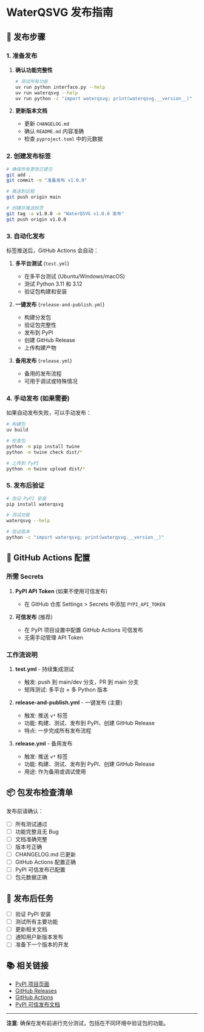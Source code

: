 # WaterQSVG 发布指南

## 🚀 发布步骤

### 1. 准备发布

1. **确认功能完整性**
   ```bash
   # 测试所有功能
   uv run python interface.py --help
   uv run waterqsvg --help
   uv run python -c "import waterqsvg; print(waterqsvg.__version__)"
   ```

2. **更新版本文档**
   - 更新 `CHANGELOG.md`
   - 确认 `README.md` 内容准确
   - 检查 `pyproject.toml` 中的元数据

### 2. 创建发布标签

```bash
# 确保所有更改已提交
git add .
git commit -m "准备发布 v1.0.0"

# 推送到远程
git push origin main

# 创建并推送标签
git tag -a v1.0.0 -m "WaterQSVG v1.0.0 发布"
git push origin v1.0.0
```

### 3. 自动化发布

标签推送后，GitHub Actions 会自动：

1. **多平台测试** (`test.yml`)
   - 在多平台测试 (Ubuntu/Windows/macOS)
   - 测试 Python 3.11 和 3.12
   - 验证包构建和安装

2. **一键发布** (`release-and-publish.yml`)
   - 构建分发包
   - 验证包完整性
   - 发布到 PyPI
   - 创建 GitHub Release
   - 上传构建产物

3. **备用发布** (`release.yml`)
   - 备用的发布流程
   - 可用于调试或特殊情况

### 4. 手动发布 (如果需要)

如果自动发布失败，可以手动发布：

```bash
# 构建包
uv build

# 检查包
python -m pip install twine
python -m twine check dist/*

# 上传到 PyPI
python -m twine upload dist/*
```

### 5. 发布后验证

```bash
# 验证 PyPI 安装
pip install waterqsvg

# 测试功能
waterqsvg --help

# 验证版本
python -c "import waterqsvg; print(waterqsvg.__version__)"
```

## 🔧 GitHub Actions 配置

### 所需 Secrets

1. **PyPI API Token** (如果不使用可信发布)
   - 在 GitHub 仓库 Settings > Secrets 中添加 `PYPI_API_TOKEN`

2. **可信发布** (推荐)
   - 在 PyPI 项目设置中配置 GitHub Actions 可信发布
   - 无需手动管理 API Token

### 工作流说明

1. **test.yml** - 持续集成测试
   - 触发: push 到 main/dev 分支，PR 到 main 分支
   - 矩阵测试: 多平台 × 多 Python 版本

2. **release-and-publish.yml** - 一键发布 (主要)
   - 触发: 推送 `v*` 标签
   - 功能: 构建、测试、发布到 PyPI、创建 GitHub Release
   - 特点: 一步完成所有发布流程

3. **release.yml** - 备用发布
   - 触发: 推送 `v*` 标签
   - 功能: 构建、测试、发布到 PyPI、创建 GitHub Release
   - 用途: 作为备用或调试使用

## 📦 包发布检查清单

发布前请确认：

- [ ] 所有测试通过
- [ ] 功能完整且无 Bug
- [ ] 文档准确完整
- [ ] 版本号正确
- [ ] CHANGELOG.md 已更新
- [ ] GitHub Actions 配置正确
- [ ] PyPI 可信发布已配置
- [ ] 包元数据正确

## 🎯 发布后任务

- [ ] 验证 PyPI 安装
- [ ] 测试所有主要功能
- [ ] 更新相关文档
- [ ] 通知用户新版本发布
- [ ] 准备下一个版本的开发

## 📚 相关链接

- [PyPI 项目页面](https://pypi.org/project/waterqsvg/)
- [GitHub Releases](https://github.com/1034378361/waterqsvg/releases)
- [GitHub Actions](https://github.com/1034378361/waterqsvg/actions)
- [PyPI 可信发布文档](https://docs.pypi.org/trusted-publishers/)

---

**注意**: 确保在发布前进行充分测试，包括在不同环境中验证包的功能。